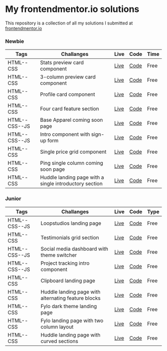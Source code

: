 # My frontendmentor.io solutions

This repository is a collection of all my solutions I submitted at [frontendmentor.io ](https://www.frontendmentor.io/)

### Newbie

| Tags          | Challanges                                             | Live                                                                                 | Code                         | Time |
| ------------- | ------------------------------------------------------ | ------------------------------------------------------------------------------------ | ---------------------------- | ---- |
| HTML--CSS     | Stats preview card component                           | [Live](https://stats-preview-card-component-mp.netlify.app/)                         | [Code](https://git.io/Js28z) | Free |
| HTML--CSS     | 3-column preview card component                        | [Live](https://3-column-preview-card-component-mp.netlify.app/)                      | [Code](https://git.io/Js282) | Free |
| HTML--CSS     | Profile card component                                 | [Live](https://profile-card-component-mp.netlify.app/)                               | [Code](https://git.io/Js28r) | Free |
| HTML--CSS     | Four card feature section                              | [Live](https://four-card-feature-section-mp.netlify.app/)                            | [Code](https://git.io/Js28i) | Free |
| HTML--CSS--JS | Base Apparel coming soon page                          | [Live](https://base-apparel-coming-soon-mp.netlify.app/)                             | [Code](https://git.io/Js28y) | Free |
| HTML--CSS--JS | Intro component with sign-up form                      | [Live](https://intro-component-with-signup-form-mp.netlify.app/)                     | [Code](https://git.io/Js28d) | Free |
| HTML--CSS     | Single price grid component                            | [Live](https://single-price-grid-component-mp.netlify.app/)                          | [Code](https://git.io/Js28j) | Free |
| HTML--CSS     | Ping single column coming soon page                    | [Live](https://ping-coming-soon-page-mp.netlify.app/)                                | [Code](https://git.io/Js24v) | Free |
| HTML--CSS     | Huddle landing page with a single introductory section | [Live](https://huddle-landing-page-with-single-introductory-section-mp.netlify.app/) | [Code](https://git.io/Js24J) | Free |

### Junior

| Tags          | Challanges                                          | Live                                                                                | Code                         | Type |
| ------------- | --------------------------------------------------- | ----------------------------------------------------------------------------------- | ---------------------------- | ---- |
| HTML--CSS--JS | Loopstudios landing page                            | [Live](https://loopstudios-landing-page-mp.netlify.app/)                            | [Code](https://git.io/Js2lx) | Free |
| HTML--CSS     | Testimonials grid section                           | [Live](https://testimonials-grid-section-mp.netlify.app/)                           | [Code](https://git.io/Js28J) | Free |
| HTML--CSS--JS | Social media dashboard with theme switcher          | [Live](https://social-media-dashboard-with-theme-switcher-mp.netlify.app/)          | [Code](https://git.io/Js28k) | Free |
| HTML--CSS--JS | Project tracking intro component                    | [Live](https://project-tracking-intro-component-mp.netlify.app/)                    | [Code](https://git.io/Js28t) | Free |
| HTML--CSS     | Clipboard landing page                              | [Live](https://clipboard-landing-page-mp.netlify.app/)                              | [Code](https://git.io/Js28Y) | Free |
| HTML--CSS     | Huddle landing page with alternating feature blocks | [Live](https://huddle-landing-page-with-alternating-feature-blocks-mp.netlify.app/) | [Code](https://git.io/Js28s) | Free |
| HTML--CSS     | Fylo dark theme landing page                        | [Live](https://fylo-dark-landing-page-mp.netlify.app/)                              | [Code](https://git.io/Js28W) | Free |
| HTML--CSS     | Fylo landing page with two column layout            | [Live](https://fylo-landing-page-with-two-column-layout-mp.netlify.app/)            | [Code](https://git.io/Js28l) | Free |
| HTML--CSS     | Huddle landing page with curved sections            | [Live](https://huddle-landing-page-mp.netlify.app/)                                 | [Code](https://git.io/Js2BI) | Free |
